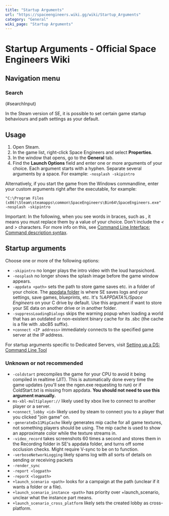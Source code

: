 ```yaml
---
title: "Startup Arguments"
url: "https://spaceengineers.wiki.gg/wiki/Startup_Arguments"
category: "General"
wiki_page: "Startup Arguments"
---
```


# Startup Arguments - Official Space Engineers Wiki

## Navigation menu

### Search

(#searchInput)

In the Steam version of SE, it is possible to set certain game startup behaviours and path settings as your default.

## Usage

1.  Open Steam.
2.  In the game list, right-click Space Engineers and select **Properties**.
3.  In the window that opens, go to the **General** tab.
4.  Find the **Launch Options** field and enter one or more arguments of your choice. Each argument starts with a hyphen. Separate several arguments by a space. For example: `-nosplash -skipintro`

Alternatively, if you start the game from the Windows commandline, enter your custom arguments right after the executable, for example:

`"C:\Program Files (x86)\Steam\steamapps\common\SpaceEngineers\Bin64\SpaceEngineers.exe" -nosplash -skipintro`

Important: In the following, when you see words in braces, such as _<param>_, it means you must replace them by a value of your choice. Don't include the _<_ and _\>_ characters. For more info on this, see [Command Line Interface: Command description syntax](https://en.wikipedia.org/wiki/Command-line_interface#Command_description_syntax).

## Startup arguments

Choose one or more of the following options:

*   `-skipintro` no longer plays the intro video with the loud harpsichord.
*   `-nosplash` no longer shows the splash image before the game window appears.
*   `-appdata <path>` sets the path to store game saves etc. in a folder of your choice. The [appdata folder](https://spaceengineers.wiki.gg/wiki/How_to_back_up_my_games_and_settings "How to back up my games and settings") is where SE saves logs and your settings, save games, blueprints, etc. It's _%APPDATA%/Space Engineers_ on your C drive by default. Use this argument if want to store your SE data on another drive or in another folder.
*   `-suppressLoadingDialogs` skips the warning popup when loading a world that has an outdated or non-existent binary cache for its .sbc (the cache is a file with .sbcB5 suffix).
*   `+connect <IP address>` immediately connects to the specified game server at the IP address.

For startup arguments specific to Dedicated Servers, visit [Setting up a DS: Command Line Tool](https://spaceengineers.wiki.gg/wiki/Setting_up_a_Space_Engineers_Dedicated_Server#Command_Line_Tool "Setting up a Space Engineers Dedicated Server")

### Unknown or not recommended

*   `-coldstart` precompiles the game for your CPU to avoid it being compiled in realtime (JIT). This is automatically done every time the game updates (you'll see the ngen.exe requesting to run) or if ColdStart.txt is missing from appdata. **You should not need to use this argument manually.**
*   `ms-xbl-multiplayer://` likely used by xbox live to connect to another player or a server.
*   `+connect_lobby <id>` likely used by steam to connect you to a player that you clicked "join game" on.
*   `-generateDx11MipCache` likely generates mip cache for all game textures, not something players should be using. The mip cache is used to show an approximate color while the texture streams in.
*   `-video_record` takes screenshots 60 times a second and stores them in the Recording folder in SE's appdata folder, and turns off some occlusion checks. Might require V-sync to be on to function.
*   `-verboseNetworkLogging` likely spams log with all sorts of details on sending or receiving packets
*   `-render_sync`
*   `-report <logpath>`
*   `-reporX <logpath>`
*   `+launch_scenario <path>` looks for a campaign at the path (unclear if it wants a folder or a file).
*   `+launch_scenario_instance <path>` has priority over +launch\_scenario, unclear what the instance part means.
*   `+launch_scenario_cross_platform` likely sets the created lobby as cross-platform.